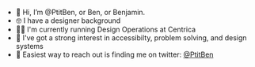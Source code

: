 - 👋 Hi, I’m @PtitBen, or Ben, or Benjamin.
- 🤓 I have a designer background
- 🧑‍💻 I'm currently running Design Operations at Centrica
- 🧠 I've got a strong interest in accessibilty, problem solving, and design systems
- 💬 Easiest way to reach out is finding me on twitter: [@PtitBen](https://twitter.com/PtitBen)

<!---
PtitBen/PtitBen is a ✨ special ✨ repository because its `README.md` (this file) appears on your GitHub profile.
You can click the Preview link to take a look at your changes.
--->
